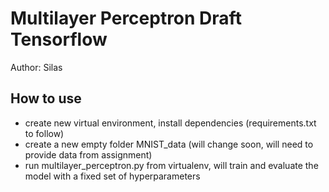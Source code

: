 # Multilayer Perceptron Draft Tensorflow

Author: Silas

## How to use
- create new virtual environment, install dependencies (requirements.txt to follow)
- create a new empty folder MNIST_data (will change soon, will need to provide data from assignment)
- run multilayer_perceptron.py from virtualenv, will train and evaluate the model with a fixed set of hyperparameters
